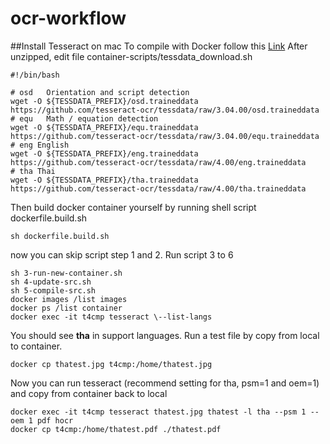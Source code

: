 # ocr-workflow
##Install Tesseract on mac
To compile with Docker follow this [Link](https://github.com/tesseract-shadow/tesseract-ocr-compilation)
After unzipped, edit file container-scripts/tessdata_download.sh
```
#!/bin/bash

# osd	Orientation and script detection
wget -O ${TESSDATA_PREFIX}/osd.traineddata https://github.com/tesseract-ocr/tessdata/raw/3.04.00/osd.traineddata
# equ	Math / equation detection
wget -O ${TESSDATA_PREFIX}/equ.traineddata https://github.com/tesseract-ocr/tessdata/raw/3.04.00/equ.traineddata
# eng English
wget -O ${TESSDATA_PREFIX}/eng.traineddata https://github.com/tesseract-ocr/tessdata/raw/4.00/eng.traineddata
# tha Thai
wget -O ${TESSDATA_PREFIX}/tha.traineddata https://github.com/tesseract-ocr/tessdata/raw/4.00/tha.traineddata
```
Then build docker container yourself by running shell script dockerfile.build.sh
```
sh dockerfile.build.sh
```
now you can skip script step 1 and 2. Run script 3 to 6
```
sh 3-run-new-container.sh
sh 4-update-src.sh
sh 5-compile-src.sh
docker images /list images
docker ps /list container
docker exec -it t4cmp tesseract \--list-langs
```
You should see **tha** in support languages. Run a test file by copy from local to container.
```
docker cp thatest.jpg t4cmp:/home/thatest.jpg
```
Now you can run tesseract (recommend setting for tha, psm=1 and oem=1) and copy from container back to local
```
docker exec -it t4cmp tesseract thatest.jpg thatest -l tha --psm 1 --oem 1 pdf hocr
docker cp t4cmp:/home/thatest.pdf ./thatest.pdf
```

